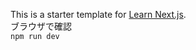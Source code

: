 This is a starter template for [Learn Next.js](https://nextjs.org/learn).<br>
ブラウザで確認<br>
`npm run dev`